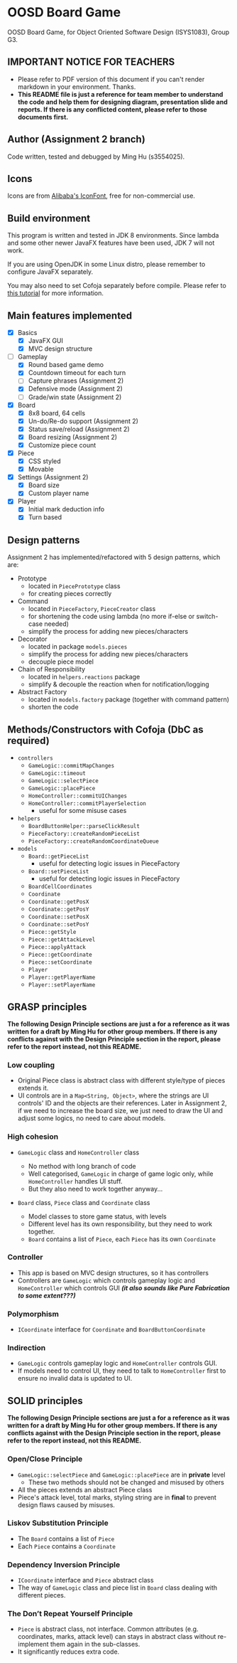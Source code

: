 # OOSD Board Game 

OOSD Board Game, for Object Oriented Software Design (ISYS1083), Group G3.

## IMPORTANT NOTICE FOR TEACHERS 

 * Please refer to PDF version of this document if you can't render markdown in your environment. Thanks.
 * **This README file is just a reference for team member to understand the code and help them for designing diagram, presentation slide and reports. If there is any conflicted content, please refer to those documents first.**

## Author (Assignment 2 branch)

Code written, tested and debugged by Ming Hu (s3554025).

## Icons

Icons are from [Alibaba's IconFont](http://www.iconfont.cn/collections/detail?spm=a313x.7781069.0.da5a778a4&cid=268), free for non-commercial use.

## Build environment

This program is written and tested in JDK 8 environments. Since lambda and some other newer JavaFX features have been used, JDK 7 will not work.

If you are using OpenJDK in some Linux distro, please remember to configure JavaFX separately.

You may also need to set Cofoja separately before compile. Please refer to [this tutorial](https://stackoverflow.com/questions/31235078/using-cofoja-annotations-in-intellij) for more information. 


## Main features implemented

- [x] Basics
    - [x] JavaFX GUI
    - [x] MVC design structure
- [ ] Gameplay
    - [x] Round based game demo
    - [x] Countdown timeout for each turn
    - [ ] Capture phrases (Assignment 2)
    - [x] Defensive mode (Assignment 2)
    - [ ] Grade/win state (Assignment 2)
- [x] Board
    - [x] 8x8 board, 64 cells
    - [x] Un-do/Re-do support (Assignment 2)
    - [x] Status save/reload (Assignment 2)
    - [x] Board resizing (Assignment 2)
    - [x] Customize piece count 
- [x] Piece
    - [x] CSS styled
    - [x] Movable
- [x] Settings (Assignment 2)
    - [x] Board size
    - [x] Custom player name
- [x] Player
    - [x] Initial mark deduction info
    - [x] Turn based

## Design patterns

Assignment 2 has implemented/refactored with 5 design patterns, which are:

- Prototype 
    - located in `PiecePrototype` class
    - for creating pieces correctly
- Command
    - located in `PieceFactory`, `PieceCreator` class
    - for shortening the code using lambda (no more if-else or switch-case needed)
    - simplify the process for adding new pieces/characters 
- Decorator
    - located in package `models.pieces`
    - simplify the process for adding new pieces/characters
    - decouple piece model
- Chain of Responsibility
    - located in `helpers.reactions` package
    - simplify & decouple the reaction when for notification/logging
- Abstract Factory
    - located in `models.factory` package (together with command pattern)
    - shorten the code

## Methods/Constructors with Cofoja (DbC as required)

- `controllers` 
    - `GameLogic::commitMapChanges`
    - `GameLogic::timeout`
    - `GameLogic::selectPiece`
    - `GameLogic::placePiece`
    - `HomeController::commitUIChanges`
    - `HomeController::commitPlayerSelection`
        - useful for some misuse cases
- `helpers`
    - `BoardButtonHelper::parseClickResult`
    - `PieceFactory::createRandomPieceList`
    - `PieceFactory::createRandomCoordinateQueue`
- `models`
    - `Board::getPieceList`
        - useful for detecting logic issues in PieceFactory
    - `Board::setPieceList`
        - useful for detecting logic issues in PieceFactory
    - `BoardCellCoordinates`
    - `Coordinate`
    - `Coordinate::getPosX`
    - `Coordinate::getPosY`
    - `Coordinate::setPosX`
    - `Coordinate::setPosY`
    - `Piece::getStyle`
    - `Piece::getAttackLevel`
    - `Piece::applyAttack`
    - `Piece::getCoordinate`
    - `Piece::setCoordinate`
    - `Player`
    - `Player::getPlayerName`
    - `Player::setPlayerName`

## GRASP principles

**The following Design Principle sections are just a for a reference as it was written for a draft by Ming Hu for other group members. If there is any conflicts against with the Design Principle section in the report, please refer to the report instead, not this README.**

### Low coupling

- Original Piece class is abstract class with different style/type of pieces extends it.
- UI controls are in a `Map<String, Object>`, where the strings are UI controls' ID and the objects are their references. Later in Assignment 2, if we need to increase the board size, we just need to draw the UI and adjust some logics, no need to care about models.

### High cohesion

- `GameLogic` class and `HomeController` class
    - No method with long branch of code
    - Well categorised, `GameLogic` in charge of game logic only, while `HomeController` handles UI stuff.
    - But they also need to work together anyway...

- `Board` class, `Piece` class and `Coordinate` class
    - Model classes to store game status, with levels
    - Different level has its own responsibility, but they need to work together.
    - `Board` contains a list of `Piece`, each `Piece` has its own `Coordinate`

### Controller

- This app is based on MVC design structures, so it has controllers
- Controllers are `GameLogic` which controls gameplay logic and `HomeController` which controls GUI ***(it also sounds like Pure Fabrication to some extent???)***

### Polymorphism

- `ICoordinate` interface for `Coordinate` and `BoardButtonCoordinate`
    
### Indirection

- `GameLogic` controls gameplay logic and `HomeController` controls GUI.  
- If models need to control UI, they need to talk to `HomeController` first to ensure no invalid data is updated to UI.
    

## SOLID principles

**The following Design Principle sections are just a for a reference as it was written for a draft by Ming Hu for other group members. If there is any conflicts against with the Design Principle section in the report, please refer to the report instead, not this README.**

### Open/Close Principle
- `GameLogic::selectPiece` and `GameLogic::placePiece` are in **private** level
    - These two methods should not be changed and misused by others
- All the pieces extends an abstract Piece class
- Piece's attack level, total marks, styling string are in **final** to prevent design flaws caused by misuses.

### Liskov Substitution Principle

- The `Board` contains a list of `Piece`
- Each `Piece` contains a `Coordinate`

### Dependency Inversion Principle

- `ICoordinate` interface and `Piece` abstract class
- The way of `GameLogic` class and piece list in `Board` class dealing with different pieces.


### The Don’t Repeat Yourself Principle

- `Piece` is abstract class, not interface. Common attributes (e.g. coordinates, marks, attack level) can stays in abstract class without re-implement them again in the sub-classes. 
- It significantly reduces extra code.


